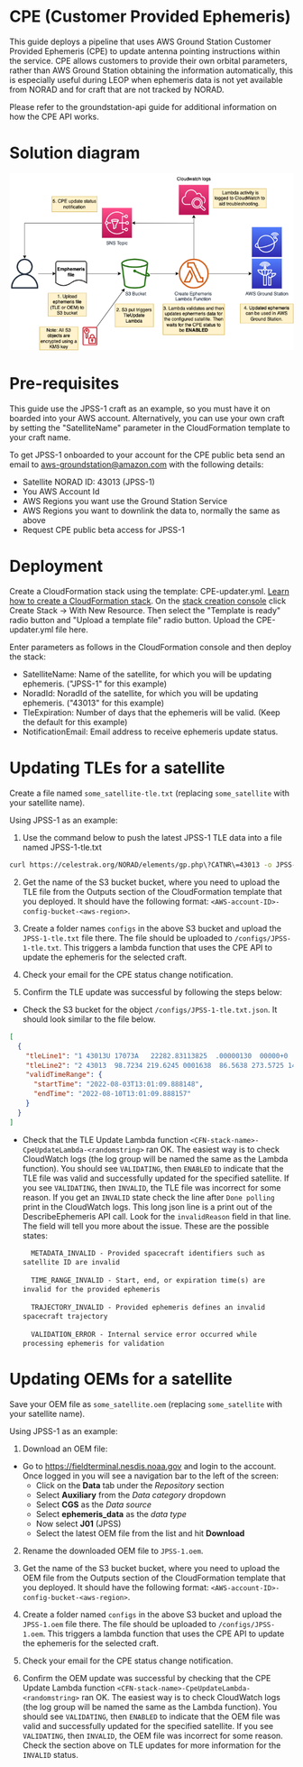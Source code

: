 # CPE (Customer Provided Ephemeris)

This guide deploys a pipeline that uses AWS Ground Station Customer Provided Ephemeris (CPE) to update antenna pointing instructions within the service. 
CPE allows customers to provide their own orbital parameters, rather than AWS Ground Station obtaining the information automatically, 
this is especially useful during LEOP when ephemeris data is not yet available from NORAD and for craft that are not tracked by NORAD. 

Please refer to the groundstation-api guide for additional information on how the CPE API works.

# Solution diagram

![High-level-diagram](./gs-cpe-hl-diagram.png)

# Pre-requisites

This guide use the JPSS-1 craft as an example, so you must have it on boarded into your AWS account. Alternatively, you can use your own craft by setting the "SatelliteName" parameter in the CloudFormation template to your craft name. 

To get JPSS-1 onboarded to your account for the CPE public beta send an email to aws-groundstation@amazon.com with the following details:
- Satellite NORAD ID: 43013 (JPSS-1)
- You AWS Account Id
- AWS Regions you want use the Ground Station Service
- AWS Regions you want to downlink the data to, normally the same as above
- Request CPE public beta access for JPSS-1


# Deployment 

Create a CloudFormation stack using the template: CPE-updater.yml. [Learn how to create a CloudFormation stack](https://docs.aws.amazon.com/AWSCloudFormation/latest/UserGuide/cfn-console-create-stack.html). On the [stack creation console](https://console.aws.amazon.com/cloudformation) click Create Stack -> With New Resource. Then select the "Template is ready" radio button and "Upload a template file" radio button. Upload the CPE-updater.yml file here. 

Enter parameters as follows in the CloudFormation console and then deploy the stack:

- SatelliteName: Name of the satellite, for which you will be updating ephemeris.  ("JPSS-1" for this example)
- NoradId: NoradId of the satellite, for which you will be updating ephemeris.  ("43013" for this example)
- TleExpiration: Number of days that the ephemeris will be valid.  (Keep the default for this example)
- NotificationEmail: Email address to receive ephemeris update status.


# Updating TLEs for a satellite

Create a file named `some_satellite-tle.txt` (replacing `some_satellite` with your satellite name). 

Using JPSS-1 as an example:
1. Use the command below to push the latest JPSS-1 TLE data into a file named JPSS-1-tle.txt

```bash
curl https://celestrak.org/NORAD/elements/gp.php\?CATNR\=43013 -o JPSS-1-tle.txt
```

2. Get the name of the S3 bucket bucket, where you need to upload the TLE file from the Outputs section of the CloudFormation template that you deployed. It should have the following format: `<AWS-account-ID>-config-bucket-<aws-region>`. 

3. Create a folder names `configs` in the above S3 bucket and upload the `JPSS-1-tle.txt` file there. The file should be uploaded to `/configs/JPSS-1-tle.txt`. This triggers a lambda function that uses the CPE API to update the ephemeris for the selected craft.

4. Check your email for the CPE status change notification. 

5. Confirm the TLE update was successful by following the steps below:

- Check the S3 bucket for the object `/configs/JPSS-1-tle.txt.json`. It should look similar to the file below.

```json
[
  {
    "tleLine1": "1 43013U 17073A   22282.83113825  .00000130  00000+0  82297-4 0  9991",
    "tleLine2": "2 43013  98.7234 219.6245 0001638  86.5638 273.5725 14.19549015253458",
    "validTimeRange": {
      "startTime": "2022-08-03T13:01:09.888148",
      "endTime": "2022-08-10T13:01:09.888157"
    }
  }
]
```

- Check that the TLE Update Lambda function `<CFN-stack-name>-CpeUpdateLambda-<randomstring>` ran OK. The easiest way is to check CloudWatch logs (the log group will be named the same as the Lambda function). You should see `VALIDATING`, then `ENABLED` to indicate that the TLE file was valid and successfully updated for the specified satellite. If you see `VALIDATING`, then `INVALID`, the TLE file was incorrect for some reason. If you get an `INVALID` state check the line after `Done polling` print in the CloudWatch logs. This long json line is a print out of the DescribeEphemeris API call. Look for the `invalidReason` field in that line. The field will tell you more about the issue. These are the possible states:

        METADATA_INVALID - Provided spacecraft identifiers such as satellite ID are invalid

        TIME_RANGE_INVALID - Start, end, or expiration time(s) are invalid for the provided ephemeris

        TRAJECTORY_INVALID - Provided ephemeris defines an invalid spacecraft trajectory

        VALIDATION_ERROR - Internal service error occurred while processing ephemeris for validation


# Updating OEMs for a satellite

Save your OEM file as `some_satellite.oem` (replacing `some_satellite` with your satellite name). 

Using JPSS-1 as an example:

1. Download an OEM file:

- Go to https://fieldterminal.nesdis.noaa.gov and login to the account. Once logged in you will see a navigation bar to the left of the screen:
  - Click on the **Data** tab under the *Repository* section
  - Select **Auxiliary** from the *Data category* dropdown
  - Select **CGS** as the *Data source*
  - Select **ephemeris_data** as the *data type*
  - Now select **J01** (JPSS)
  - Select the latest OEM file from the list and hit **Download**

2. Rename the downloaded OEM file to `JPSS-1.oem`. 

3. Get the name of the S3 bucket bucket, where you need to upload the OEM file from the Outputs section of the CloudFormation template that you deployed. It should have the following format: `<AWS-account-ID>-config-bucket-<aws-region>`. 

4. Create a folder named `configs` in the above S3 bucket and upload the `JPSS-1.oem` file there. The file should be uploaded to `/configs/JPSS-1.oem`. This triggers a lambda function that uses the CPE API to update the ephemeris for the selected craft.

5. Check your email for the CPE status change notification. 

6. Confirm the OEM update was successful by checking that the CPE Update Lambda function `<CFN-stack-name>-CpeUpdateLambda-<randomstring>` ran OK. The easiest way is to check CloudWatch logs (the log group will be named the same as the Lambda function). You should see `VALIDATING`, then `ENABLED` to indicate that the OEM file was valid and successfully updated for the specified satellite. If you see `VALIDATING`, then `INVALID`, the OEM file was incorrect for some reason. Check the section above on TLE updates for more information for the `INVALID` status. 




